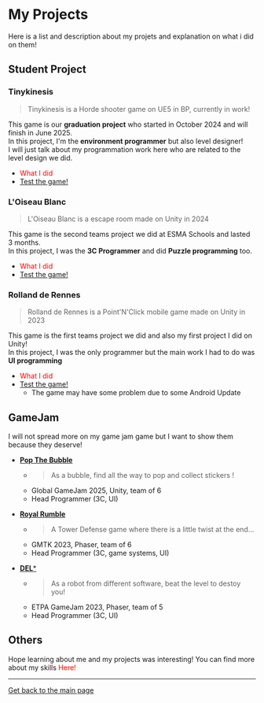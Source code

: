# My Projects

Here is a list and description about my projets and explanation on what i did on them!

## Student Project

### Tinykinesis
> Tinykinesis is a Horde shooter game on UE5 in BP, currently in work!

This game is our **graduation project** who started in October 2024 and will finish in June 2025.  
In this project, I'm the **environment programmer** but also level designer!  
I will just talk about my programmation work here who are related to the level design we did.   

* <span style="color: red">What I did </span>
* [Test the game!](https://barna-bus.itch.io/tinykinesis)

### L'Oiseau Blanc
> L'Oiseau Blanc is a escape room made on Unity in 2024   

This game is the second teams project we did at ESMA Schools and lasted 3 months.   
In this project, I was the **3C Programmer** and did **Puzzle programming** too.

* <span style="color: red">What I did </span>
* [Test the game!](https://github.com/AshiyroMisachi/PEZ-GroupeG-LOiseauBlanc)

### Rolland de Rennes
> Rolland de Rennes is a Point'N'Click mobile game made on Unity in 2023

This game is the first teams project we did and also my first project I did on Unity!   
In this project, I was the only programmer but the main work I had to do was **UI programming**

* <span style="color: red">What I did </span>
* [Test the game!](https://maerys.itch.io/rolland-de-rennes)
    * The game may have some problem due to some Android Update

## GameJam
I will not spread more on my game jam game but I want to show them because they deserve!

* [**Pop The Bubble**](https://maerys.itch.io/pop-the-bubble)
    * > As a bubble, find all the way to pop and collect stickers !
    * Global GameJam 2025, Unity, team of 6
    * Head Programmer (3C, UI)

*  [**Royal Rumble**](https://maerys.itch.io/royal-rumble)
    * > A Tower Defense game where there is a little twist at the end...
    *  GMTK 2023, Phaser, team of 6
    * Head Programmer (3C, game systems, UI)

* [**DEL***](https://sangagin.itch.io/deletoile)
    * > As a robot from different software, beat the level to destoy you!
    * ETPA GameJam 2023, Phaser, team of 5
    * Head Programmer (3C, UI)

## Others
Hope learning about me and my projects was interesting! You can find more about my skills <span style="color: red">Here!</span>

***

[Get back to the main page](https://github.com/AshiyroMisachi/RiallotAlexandre_Portfolio)